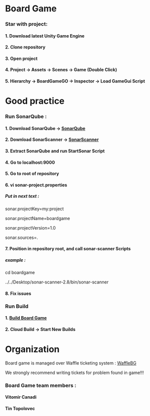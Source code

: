 # Board Game

### Star with project:
#### 1. Download latest Unity Game Engine
#### 2. Clone repository
#### 3. Open project
#### 4. Project -> Assets -> Scenes -> Game (Double Click)
#### 5. Hierarchy -> BoardGameGO -> Inspector -> Load GameGui Script

# Good practice
### Run SonarQube :
#### 1. Download SonarQube -> [SonarQube](https://www.sonarqube.org/)
#### 2. Download SonarScanner -> [SonarScanner](https://docs.sonarqube.org/display/SCAN/Analyzing+with+SonarQube+Scanner)
#### 3. Extract SonarQube and run StartSonar Script
#### 4. Go to localhost:9000
#### 5. Go to root of repository
#### 6. vi sonar-project.properties
##### Put in next text :
sonar.projectKey=my:project

sonar.projectName=boardgame

sonar.projectVersion=1.0

sonar.sources=.

#### 7. Position in repository root, and call sonar-scanner Scripts
##### example :
cd boardgame

../../Desktop/sonar-scanner-2.8/bin/sonar-scanner
#### 8. Fix issues

### Run Build

#### 1. [Build Board Game](https://developer.cloud.unity3d.com/build/orgs/tinolov/projects/boardgame/)
#### 2. Cloud Build -> Start New Builds

# Organization

Board game is managed over Waffle ticketing system : [WaffleBG](https://waffle.io/TinT1/boardgame)

We strongly recommend writing tickets for problem found in game!!!

### Board Game team members :
#### Vitomir Canadi
#### Tin Topolovec
